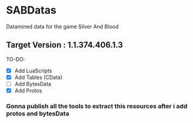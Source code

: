 # SABDatas
Datamined data for the game Silver And Blood

## Target Version : 1.1.374.406.1.3

TO-DO:
- [x] Add LuaScripts
- [X] Add Tables (CData)
- [ ] Add BytesData
- [X] Add Protos

### Gonna publish all the tools to extract this resources after i add protos and bytesData
